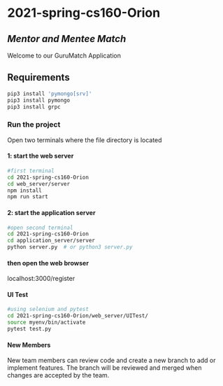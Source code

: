 # 2021-spring-cs160-Orion

## _Mentor and Mentee Match_
Welcome to our GuruMatch Application

## Requirements
```sh
pip3 install 'pymongo[srv]'
pip3 install pymongo
pip3 install grpc
```
### Run the project 
Open two terminals where the file directory is located
#### 1: start the web server
```sh
#first terminal
cd 2021-spring-cs160-Orion
cd web_server/server
npm install
npm run start
```
#### 2: start the application server
```sh
#open second terminal
cd 2021-spring-cs160-Orion
cd application_server/server
python server.py  # or python3 server.py
```
#### then open the web browser
localhost:3000/register 

#### UI Test
```sh
#using selenium and pytest
cd 2021-spring-cs160-Orion/web_server/UITest/
source myenv/bin/activate
pytest test.py
```
#### New Members
New team members can review code and create a new branch to add or implement features. 
The branch will be reviewed and merged when changes are accepted by the team.

